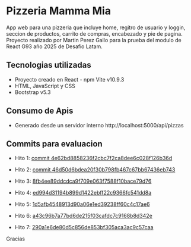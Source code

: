# Pizzeria Mamma Mia
App web para una pizzeria que incluye home, regitro de usuario y loggin, seccion de productos, carrito de compras, encabezado y pie de pagina.
Proyecto realizado por Martin Perez Gallo para la prueba del modulo de React G93 año 2025 de Desafio Latam.  

## Tecnologias utilizadas
- Proyecto creado en React - npm Vite v10.9.3
- HTML, JavaScript y CSS
- Bootstrap v5.3

## Consumo de Apis
- Generado desde un servidor interno http://localhost:5000/api/pizzas 

## Commits para evaluacion
- Hito 1: [commit 4e62bd8858236f2cbc7f2ca8dee6c028f126b36d](https://github.com/martanpegallo/App-Web-React-Pizzeria-/commit/4e62bd8858236f2cbc7f2ca8dee6c028f126b36d)

- Hito 2: [commit 46d50d6bdea20f30b798fb467c67bb67436eb743](46d50d6bdea20f30b798fb467c67bb67436eb743)

- Hito 3: [8fb4ee89ddcdca9f709e063f7588f10bace79d76](https://github.com/martanpegallo/App-Web-React-Pizzeria-/commit/8fb4ee89ddcdca9f709e063f7588f10bace79d76)

- Hito 4: [ed994d31194b899d1422ebff22c9366fc541dd8a]( https://github.com/martanpegallo/App-Web-React-Pizzeria-/commit/ed994d31194b899d1422ebff22c9366fc541dd8a)

- Hito 5: [1d5afb4548913d90a06e1ed39238ff60c4c17ae6](https://github.com/martanpegallo/App-Web-React-Pizzeria-/commit/1d5afb4548913d90a06e1ed39238ff60c4c17ae6)

- Hito 6: [a43c96b7a77bd6de215f03cafdc7c9168b8d342e](https://github.com/martanpegallo/App-Web-React-Pizzeria-/commit/a43c96b7a77bd6de215f03cafdc7c9168b8d342e)

- Hito 7: [290a1e6de80d5c856de853bf305aca3ac9c57caa](https://github.com/martanpegallo/App-Web-React-Pizzeria-/commit/290a1e6de80d5c856de853bf305aca3ac9c57caa)


Gracias


